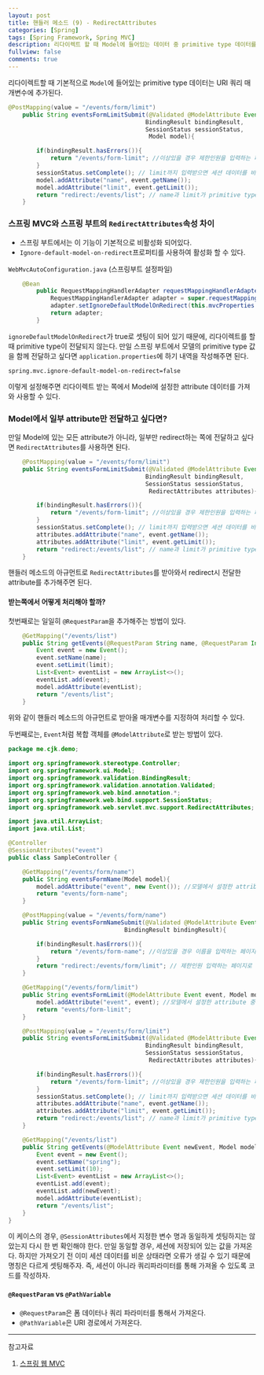 ```yaml
---
layout: post
title: 핸들러 메소드 (9) - RedirectAttributes
categories: [Spring]
tags: [Spring Framework, Spring MVC]
description: 리다이렉트 할 때 Model에 들어있는 데이터 중 primitive type 데이터를 URI 쿼리 매개변수에 추가하는 방법
fullview: false
comments: true
---
```


리다이렉트할 때 기본적으로 `Model`에 들어있는 primitive type 데이터는 URI 쿼리 매개변수에 추가된다.

```java
@PostMapping(value = "/events/form/limit")
    public String eventsFormLimitSubmit(@Validated @ModelAttribute Event event,
                                       BindingResult bindingResult,
                                       SessionStatus sessionStatus,
                                        Model model){

        if(bindingResult.hasErrors()){
            return "/events/form-limit"; //이상있을 경우 제한인원을 입력하는 페이지로 다시 이동
        }
        sessionStatus.setComplete(); // limit까지 입력받으면 세션 데이터를 비운다.
        model.addAttribute("name", event.getName());
        model.addAttribute("limit", event.getLimit());
        return "redirect:/events/list"; // name과 limit가 primitive type이기 때문에 "redirect:/events/list?name="event.getName()"&limit="event.getLimit()"와 동일하게 전달된다.
    }
```

### 스프링 MVC와 스프링 부트의 `RedirectAttributes`속성 차이
* 스프링 부트에서는 이 기능이 기본적으로 비활성화 되어있다.
* `Ignore-default-model-on-redirect`프로퍼티를 사용하여 활성화 할 수 있다.

`WebMvcAutoConfiguration.java` (스프링부트 설정파일)

```java
	@Bean
        public RequestMappingHandlerAdapter requestMappingHandlerAdapter(@Qualifier("mvcContentNegotiationManager") ContentNegotiationManager contentNegotiationManager, @Qualifier("mvcConversionService") FormattingConversionService conversionService, @Qualifier("mvcValidator") Validator validator) {
            RequestMappingHandlerAdapter adapter = super.requestMappingHandlerAdapter(contentNegotiationManager, conversionService, validator);
            adapter.setIgnoreDefaultModelOnRedirect(this.mvcProperties == null || this.mvcProperties.isIgnoreDefaultModelOnRedirect());
            return adapter;
        }
```

`ignoreDefaultModelOnRedirect`가 true로 셋팅이 되어 있기 때문에, 리다이렉트를 할 때 primitive type이 전달되지 않는다. 만일 스프링 부트에서 모델의 primitive type 값을 함께 전달하고 싶다면 `application.properties`에 하기 내역을 작성해주면 된다.

```
spring.mvc.ignore-default-model-on-redirect=false
```
이렇게 설정해주면 리다이렉트 받는 쪽에서 Model에 설정한 attribute 데이터를 가져와 사용할 수 있다.


### Model에서 일부 attribute만 전달하고 싶다면?
만일 Model에 있는 모든 attribute가 아니라, 일부만 redirect하는 쪽에 전달하고 싶다면 `RedirectAttributes`를 사용하면 된다.

```java
    @PostMapping(value = "/events/form/limit")
    public String eventsFormLimitSubmit(@Validated @ModelAttribute Event event,
                                       BindingResult bindingResult,
                                       SessionStatus sessionStatus,
                                        RedirectAttributes attributes){

        if(bindingResult.hasErrors()){
            return "/events/form-limit"; //이상있을 경우 제한인원을 입력하는 페이지로 다시 이동
        }
        sessionStatus.setComplete(); // limit까지 입력받으면 세션 데이터를 비운다.
        attributes.addAttribute("name", event.getName());
        attributes.addAttribute("limit", event.getLimit());
        return "redirect:/events/list"; // name과 limit가 primitive type이기 때문에 "redirect:/events/list?name="event.getName()"&limit="event.getLimit()"와 동일하게 전달된다.
    }
```
핸들러 메소드의 아규먼트로 `RedirectAttributes`를 받아와서 redirect시 전달한 attribute를 추가해주면 된다.

#### 받는쪽에서 어떻게 처리해야 할까?
첫번째로는 일일히 `@RequestParam`을 추가해주는 방법이 있다.

```java
    @GetMapping("/events/list")
    public String getEvents(@RequestParam String name, @RequestParam Integer limit, Model model){
        Event event = new Event();
        event.setName(name);
        event.setLimit(limit);
        List<Event> eventList = new ArrayList<>();
        eventList.add(event);
        model.addAttribute(eventList);
        return "/events/list";
    }
```
위와 같이 핸들러 메소드의 아규먼트로 받아올 매개변수를 지정하여 처리할 수 있다.  

두번째로는, `Event`처럼 복합 객체를 `@ModelAttribute`로 받는 방법이 있다.

```java
package me.cjk.demo;

import org.springframework.stereotype.Controller;
import org.springframework.ui.Model;
import org.springframework.validation.BindingResult;
import org.springframework.validation.annotation.Validated;
import org.springframework.web.bind.annotation.*;
import org.springframework.web.bind.support.SessionStatus;
import org.springframework.web.servlet.mvc.support.RedirectAttributes;

import java.util.ArrayList;
import java.util.List;

@Controller
@SessionAttributes("event")
public class SampleController {

    @GetMapping("/events/form/name")
    public String eventsFormName(Model model){
        model.addAttribute("event", new Event()); //모델에서 설정한 attribute 중에 SessionAttributes에서 설정한 이름과 동일한 것이 있다면 세션 속성으로 넣는다.
        return "events/form-name";
    }

    @PostMapping(value = "/events/form/name")
    public String eventsFormNameSubmit(@Validated @ModelAttribute Event event,
                                 BindingResult bindingResult){

        if(bindingResult.hasErrors()){
            return "/events/form-name"; //이상있을 경우 이름을 입력하는 페이지로 다시 이동
        }
        return "redirect:/events/form/limit"; // 제한인원 입력하는 페이지로 이동
    }

    @GetMapping("/events/form/limit")
    public String eventsFormLimit(@ModelAttribute Event event, Model model){
        model.addAttribute("event", event); //모델에서 설정한 attribute 중에 SessionAttributes에서 설정한 이름과 동일한 것이 있다면 세션 속성으로 넣는다.
        return "events/form-limit";
    }

    @PostMapping(value = "/events/form/limit")
    public String eventsFormLimitSubmit(@Validated @ModelAttribute Event event,
                                       BindingResult bindingResult,
                                       SessionStatus sessionStatus,
                                        RedirectAttributes attributes){

        if(bindingResult.hasErrors()){
            return "/events/form-limit"; //이상있을 경우 제한인원을 입력하는 페이지로 다시 이동
        }
        sessionStatus.setComplete(); // limit까지 입력받으면 세션 데이터를 비운다.
        attributes.addAttribute("name", event.getName());
        attributes.addAttribute("limit", event.getLimit());
        return "redirect:/events/list"; // name과 limit가 primitive type이기 때문에 "redirect:/events/list?name="event.getName()"&limit="event.getLimit()"와 동일하게 전달된다.
    }

    @GetMapping("/events/list")
    public String getEvents(@ModelAttribute Event newEvent, Model model){
        Event event = new Event();
        event.setName("spring");
        event.setLimit(10);
        List<Event> eventList = new ArrayList<>();
        eventList.add(event);
        eventList.add(newEvent);
        model.addAttribute(eventList);
        return "/events/list";
    }
}

```


이 케이스의 경우, `@SessionAttributes`에서 지정한 변수 명과 동일하게 셋팅하지는 않았는지 다시 한 번 확인해야 한다. 만일 동일할 경우, 세션에 저장되어 있는 값을 가져온다. 하지만 가져오기 전 이미 세션 데이터를 비운 상태라면 오류가 생길 수 있기 때문에 명칭은 다르게 셋팅해주자. 즉, 세션이 아니라 쿼리파라미터를 통해 가져올 수 있도록 코드를 작성하자.

#### `@RequestParam` vs `@PathVariable`
* `@RequestParam`은 폼 데이터나 쿼리 파라미터를 통해서 가져온다.
* `@PathVariable`은 URI 경로에서 가져온다.


***
참고자료

1. [스프링 웹 MVC](https://inf.run/dJFi)